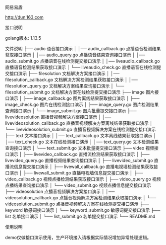 网易易盾

http://dun.163.com

接口说明

golang版本: 1.13.5

文件说明
├── audio 语音接口演示
│   │── audio_callback.go 点播语音检测结果获取接口演示
│   │── audio_query.go 点播语音结果查询接口演示
│   │── audio_submit.go 点播语音在线检测提交接口演示
│   │── liveaudio_callback.go 直播语音检测结果获取接口演示
│   └── liveaudio_check.go 直播语音在线检测提交接口演示
├── filesolution 文档解决方案接口演示
│   │── filesolution_callback.go 文档解决方案检测结果获取接口演示
│   │── filesolution_query.go 文档解决方案结果查询接口演示
│   └── filesolution_submit.go 文档解决方案在线检测提交接口演示
├── image 图片接口演示
│   ├── image_callback.go 图片离线结果获取接口演示
│   ├── image_check.go 图片在线检测接口演示
│   ├── image_query.go 图片检测结果查询接口演示
│   └── image_submit.go 图片批量提交接口演示
├── livevideosolution 直播音视频解决方案接口演示
│   │── livevideosolution_callback.go 直播音视频解决方案离线结果获取接口演示
│   └── livevideosolution_submit.go 直播音视频解决方案在线检测提交接口演示
├── text 文本接口演示
│   │── text_callback.go 文本离线结果获取接口演示
│   │── text_check.go 文本在线检测接口演示
│   │── text_query.go 文本检测结果查询接口演示
│   └── text_submit.go 文本批量提交接口演示
├── video 视频接口演示
│   ├── livevideo_callback.go 直播流检测结果获取接口演示
│   ├── livevideo_query.go 直播视频结果查询接口演示
│   ├── livevideo_submit.go 直播流信息提交接口演示
│   ├── livewall_callback.go 直播电视墙检测结果获取接口演示
│   ├── livewall_submit.go 直播电视墙信息提交接口演示
│   ├── video_callback.go 视频点播检测结果获取接口演示
│   ├── video_query.go 视频点播结果查询接口演示
│   └── video_submit.go 视频点播信息提交接口演示
├── videosolution 点播音视频解决方案接口演示
│   │── videosolution_callback.go 点播音视频解决方案检测结果获取接口演示
│   └── videosolution_submit.go 点播音视频解决方案在线检测提交接口演示
├── keyword 敏感词接口演示
│   └── keyword_submit.go 敏感词提交接口演示
├── list 名单接口演示
│   └── list_submit.go 名单提交接口演示
└── README.md

使用说明

demo仅做接口演示使用，生产环境接入请根据实际情况增加异常处理逻辑。